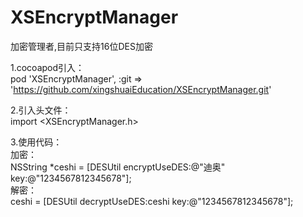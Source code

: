 # XSEncryptManager
加密管理者,目前只支持16位DES加密    

1.cocoapod引入：    
  pod 'XSEncryptManager', :git => 'https://github.com/xingshuaiEducation/XSEncryptManager.git'    

2.引入头文件：    
  import <XSEncryptManager.h>    

3.使用代码：    
  加密：    
  NSString *ceshi = [DESUtil encryptUseDES:@"迪奥" key:@"1234567812345678"];    
  解密：    
  ceshi = [DESUtil decryptUseDES:ceshi key:@"1234567812345678"];
